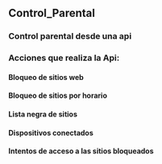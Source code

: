 ## Control_Parental
### Control parental desde una api


### Acciones que realiza la Api:
#### Bloqueo de sitios web
#### Bloqueo de sitios por horario 
#### Lista negra de sitios
#### Dispositivos conectados
#### Intentos de acceso a las sitios bloqueados
